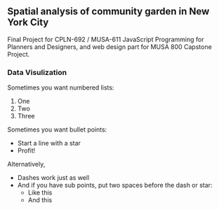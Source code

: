 ## Spatial analysis of community garden in New York City
Final Project for CPLN-692 / MUSA-611 JavaScript Programming for Planners and Designers, and web design part for MUSA 800 Capstone Project.
### Data Visulization
Sometimes you want numbered lists:

1. One
2. Two
3. Three

Sometimes you want bullet points:

* Start a line with a star
* Profit!

Alternatively,

- Dashes work just as well
- And if you have sub points, put two spaces before the dash or star:
  - Like this
  - And this

